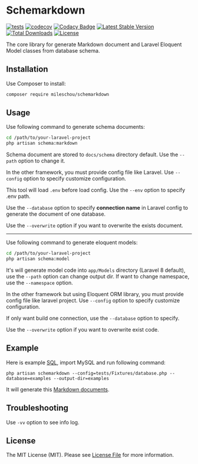 # Schemarkdown

[![tests](https://github.com/MilesChou/schemarkdown/actions/workflows/tests.yml/badge.svg)](https://github.com/MilesChou/schemarkdown/actions/workflows/tests.yml)
[![codecov](https://codecov.io/gh/MilesChou/schemarkdown/branch/master/graph/badge.svg)](https://codecov.io/gh/MilesChou/schemarkdown)
[![Codacy Badge](https://app.codacy.com/project/badge/Grade/67591518c2cd4c12bb73004998d08e29)](https://www.codacy.com/manual/MilesChou/schemarkdown)
[![Latest Stable Version](https://poser.pugx.org/MilesChou/schemarkdown/v/stable)](https://packagist.org/packages/MilesChou/schemarkdown)
[![Total Downloads](https://poser.pugx.org/MilesChou/schemarkdown/d/total.svg)](https://packagist.org/packages/MilesChou/schemarkdown)
[![License](https://poser.pugx.org/MilesChou/schemarkdown/license)](https://packagist.org/packages/MilesChou/schemarkdown)

The core library for generate Markdown document and Laravel Eloquent Model classes from database schema.

## Installation

Use Composer to install:

```bash
composer require mileschou/schemarkdown
```

## Usage

Use following command to generate schema documents:

```bash
cd /path/to/your-laravel-project
php artisan schema:markdown
```

Schema document are stored to `docs/schema` directory default. Use the `--path` option to change it.

In the other framework, you must provide config file like Laravel. Use `--config` option to specify customize configuration.

This tool will load `.env` before load config. Use the `--env` option to specify .env path.

Use the `--database` option to specify **connection name** in Laravel config to generate the document of one database.

Use the `--overwrite` option if you want to overwrite the exists document.

---

Use following command to generate eloquent models:

```bash
cd /path/to/your-laravel-project
php artisan schema:model
```

It's will generate model code into `app/Models` directory (Laravel 8 default), use the `--path` option can change output dir. If want to change namespace, use the `--namespace` option.

In the other framework but using Eloquent ORM library, you must provide config file like laravel project. Use `--config` option to specify customize configuration.

If only want build one connection, use the `--database` option to specify.

Use the `--overwrite` option if you want to overwrite exist code.

## Example

Here is example [SQL](/examples/examples.sql), import MySQL and run following command:

```
php artisan schemarkdown --config=tests/Fixtures/database.php --database=examples --output-dir=examples
```

It will generate this [Markdown documents](/examples).

## Troubleshooting

Use `-vv` option to see info log.

## License

The MIT License (MIT). Please see [License File](LICENSE) for more information.
